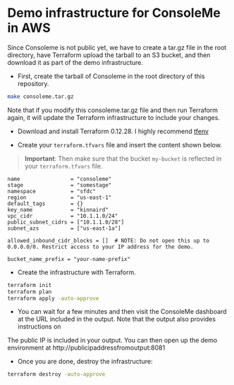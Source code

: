 # Demo infrastructure for ConsoleMe in AWS

Since Consoleme is not public yet, we have to create a tar.gz file in the root directory, have Terraform upload the tarball to an S3 bucket, and then download it as part of the demo infrastructure.

- First, create the tarball of Consoleme in the root directory of this repository.

```bash
make consoleme.tar.gz
```

Note that if you modify this consoleme.tar.gz file and then run Terraform again, it will update the Terraform infrastructure to include your changes.

- Download and install Terraform 0.12.28. I highly recommend [tfenv](https://github.com/tfutils/tfenv)

- Create your `terraform.tfvars` file and insert the content shown below.

> **Important**: Then make sure that the bucket `my-bucket` is reflected in your `terraform.tfvars` file.

```hcl-terraform
name                = "consoleme"
stage               = "somestage"
namespace           = "sfdc"
region              = "us-east-1"
default_tags        = {}
key_name            = "kinnaird"
vpc_cidr            = "10.1.1.0/24"
public_subnet_cidrs = ["10.1.1.0/28"]
subnet_azs          = ["us-east-1a"]

allowed_inbound_cidr_blocks = []  # NOTE: Do not open this up to 0.0.0.0/0. Restrict access to your IP address for the demo.

bucket_name_prefix = "your-name-prefix"
```

- Create the infrastructure with Terraform.

```bash
terraform init
terraform plan
terraform apply -auto-approve
```

- You can wait for a few minutes and then visit the ConsoleMe dashboard
  at the URL included in the output. Note that the output also provides instructions on

The public IP is included in your output. You can then open up the demo environment at http://publicipaddressfromoutput:8081

- Once you are done, destroy the infrastructure:

```bash
terraform destroy -auto-approve
```
